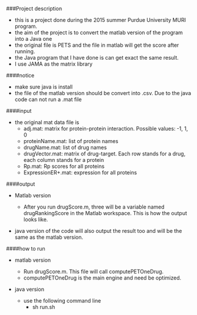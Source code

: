 ###Project description
- this is a project done during the 2015 summer Purdue University MURI program.
- the aim of the project is to convert the matlab version of the program into a Java one
- the original file is PETS and the file in matlab will get the score after running.
- the Java program that I have done is can get exact the same result.
- I use JAMA as the matrix library 
	
####notice
- make sure java is install
- the file of the matlab version should be convert into .csv. Due to the java code can not run a .mat file
	
####input
- the original mat data file is 
	- adj.mat: matrix for protein-protein interaction. Possible values: -1, 1, 0
	- proteinName.mat: list of protein names
	- drugName.mat: list of drug names
	- drugVector.mat: matrix of drug-target. Each row stands for a drug, each column stands for a protein
	- Rp.mat: Rp scores for all proteins
	- ExpressionER+.mat: expression for all proteins
	
	
####output 
- Matlab version 
	- After you run drugScore.m, three will be a variable named drugRankingScore in the Matlab workspace. This is how the output looks like.

- java version of the code will also output the result too and will be the same as the matlab version.

####how to run
- matlab version
	- Run drugScore.m. This file will call computePETOneDrug.
	- computePETOneDrug is the main engine and need be optimized.

- java version	
	- use the following command line
		- sh run.sh
	